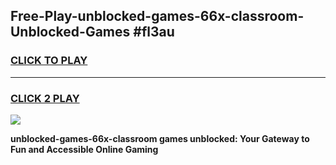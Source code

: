 
## Free-Play-unblocked-games-66x-classroom-Unblocked-Games #fl3au
<h3>
<a href="https://news.freeplayer.one?title=unblocked-games-66x-classroom&ref=8M">CLICK TO PLAY</a></h3>
<hr>

<h3>
<a href="https://news.freeplayer.one?title=unblocked-games-66x-classroom&ref=8M">CLICK 2 PLAY</a>
  
</h3>

<a href="https://news.freeplayer.one?title=unblocked-games-66x-classroom&ref=8M"><img src="https://clearcache.store/games.png"></a>


**unblocked-games-66x-classroom games unblocked: Your Gateway to Fun and Accessible Online Gaming**
